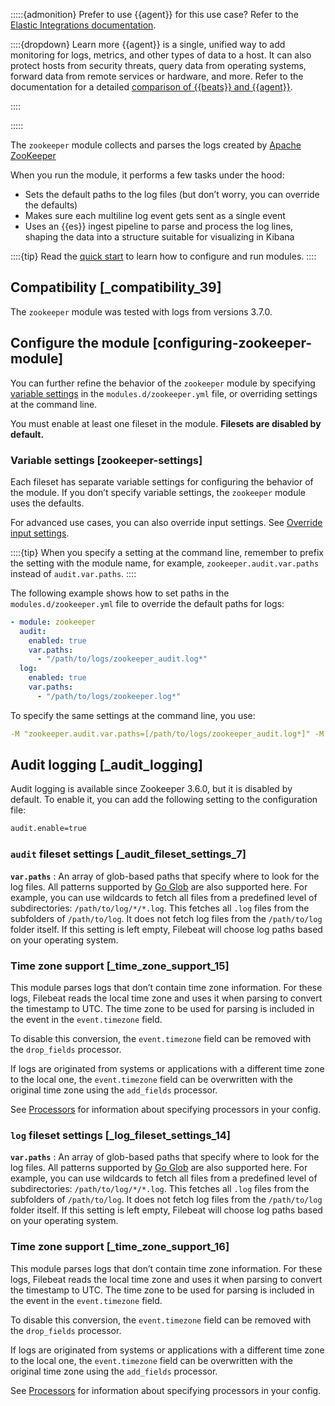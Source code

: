 :::::{admonition} Prefer to use {{agent}} for this use case?
Refer to the [Elastic Integrations documentation](integration-docs://reference/zookeeper/index.md).

::::{dropdown} Learn more
{{agent}} is a single, unified way to add monitoring for logs, metrics, and other types of data to a host. It can also protect hosts from security threats, query data from operating systems, forward data from remote services or hardware, and more. Refer to the documentation for a detailed [comparison of {{beats}} and {{agent}}](docs-content://reference/fleet/index.md).

::::


:::::


The `zookeeper` module collects and parses the logs created by [Apache ZooKeeper](https://zookeeper.apache.org/)

When you run the module, it performs a few tasks under the hood:

* Sets the default paths to the log files (but don’t worry, you can override the defaults)
* Makes sure each multiline log event gets sent as a single event
* Uses an {{es}} ingest pipeline to parse and process the log lines, shaping the data into a structure suitable for visualizing in Kibana

::::{tip}
Read the [quick start](/reference/filebeat/filebeat-installation-configuration.md) to learn how to configure and run modules.
::::



## Compatibility [_compatibility_39]

The `zookeeper` module was tested with logs from versions 3.7.0.


## Configure the module [configuring-zookeeper-module]

You can further refine the behavior of the `zookeeper` module by specifying [variable settings](#zookeeper-settings) in the `modules.d/zookeeper.yml` file, or overriding settings at the command line.

You must enable at least one fileset in the module. **Filesets are disabled by default.**


### Variable settings [zookeeper-settings]

Each fileset has separate variable settings for configuring the behavior of the module. If you don’t specify variable settings, the `zookeeper` module uses the defaults.

For advanced use cases, you can also override input settings. See [Override input settings](/reference/filebeat/advanced-settings.md).

::::{tip}
When you specify a setting at the command line, remember to prefix the setting with the module name, for example, `zookeeper.audit.var.paths` instead of `audit.var.paths`.
::::


The following example shows how to set paths in the `modules.d/zookeeper.yml` file to override the default paths for logs:

```yaml
- module: zookeeper
  audit:
    enabled: true
    var.paths:
      - "/path/to/logs/zookeeper_audit.log*"
  log:
    enabled: true
    var.paths:
      - "/path/to/logs/zookeeper.log*"
```

To specify the same settings at the command line, you use:

```yaml
-M "zookeeper.audit.var.paths=[/path/to/logs/zookeeper_audit.log*]" -M "zookeeper.log.var.paths=[/path/to/logs/zookeeper.log*]"
```


## Audit logging [_audit_logging]

Audit logging is available since Zookeeper 3.6.0, but it is disabled by default. To enable it, you can add the following setting to the configuration file:

```sh
audit.enable=true
```


### `audit` fileset settings [_audit_fileset_settings_7]

**`var.paths`**
:   An array of glob-based paths that specify where to look for the log files. All patterns supported by [Go Glob](https://golang.org/pkg/path/filepath/#Glob) are also supported here. For example, you can use wildcards to fetch all files from a predefined level of subdirectories: `/path/to/log/*/*.log`. This fetches all `.log` files from the subfolders of `/path/to/log`. It does not fetch log files from the `/path/to/log` folder itself. If this setting is left empty, Filebeat will choose log paths based on your operating system.


### Time zone support [_time_zone_support_15]

This module parses logs that don’t contain time zone information. For these logs, Filebeat reads the local time zone and uses it when parsing to convert the timestamp to UTC. The time zone to be used for parsing is included in the event in the `event.timezone` field.

To disable this conversion, the `event.timezone` field can be removed with the `drop_fields` processor.

If logs are originated from systems or applications with a different time zone to the local one, the `event.timezone` field can be overwritten with the original time zone using the `add_fields` processor.

See [Processors](/reference/filebeat/filtering-enhancing-data.md) for information about specifying processors in your config.


### `log` fileset settings [_log_fileset_settings_14]

**`var.paths`**
:   An array of glob-based paths that specify where to look for the log files. All patterns supported by [Go Glob](https://golang.org/pkg/path/filepath/#Glob) are also supported here. For example, you can use wildcards to fetch all files from a predefined level of subdirectories: `/path/to/log/*/*.log`. This fetches all `.log` files from the subfolders of `/path/to/log`. It does not fetch log files from the `/path/to/log` folder itself. If this setting is left empty, Filebeat will choose log paths based on your operating system.


### Time zone support [_time_zone_support_16]

This module parses logs that don’t contain time zone information. For these logs, Filebeat reads the local time zone and uses it when parsing to convert the timestamp to UTC. The time zone to be used for parsing is included in the event in the `event.timezone` field.

To disable this conversion, the `event.timezone` field can be removed with the `drop_fields` processor.

If logs are originated from systems or applications with a different time zone to the local one, the `event.timezone` field can be overwritten with the original time zone using the `add_fields` processor.

See [Processors](/reference/filebeat/filtering-enhancing-data.md) for information about specifying processors in your config.
